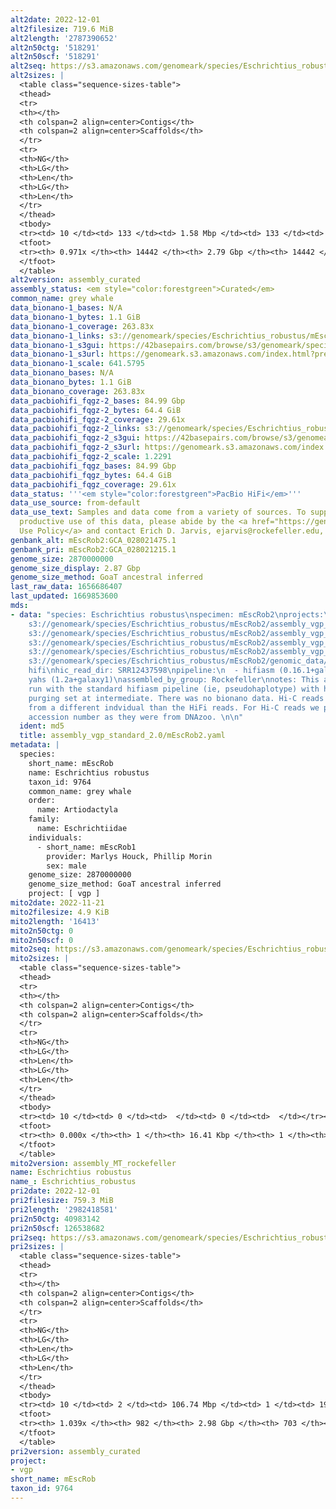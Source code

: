 ```yaml
---
alt2date: 2022-12-01
alt2filesize: 719.6 MiB
alt2length: '2787390652'
alt2n50ctg: '518291'
alt2n50scf: '518291'
alt2seq: https://s3.amazonaws.com/genomeark/species/Eschrichtius_robustus/mEscRob2/assembly_curated/mEscRob2.alt.cur.20221201.fasta.gz
alt2sizes: |
  <table class="sequence-sizes-table">
  <thead>
  <tr>
  <th></th>
  <th colspan=2 align=center>Contigs</th>
  <th colspan=2 align=center>Scaffolds</th>
  </tr>
  <tr>
  <th>NG</th>
  <th>LG</th>
  <th>Len</th>
  <th>LG</th>
  <th>Len</th>
  </tr>
  </thead>
  <tbody>
  <tr><td> 10 </td><td> 133 </td><td> 1.58 Mbp </td><td> 133 </td><td> 1.58 Mbp </td></tr><tr><td> 20 </td><td> 351 </td><td> 1.11 Mbp </td><td> 351 </td><td> 1.11 Mbp </td></tr><tr><td> 30 </td><td> 650 </td><td> 0.84 Mbp </td><td> 650 </td><td> 0.84 Mbp </td></tr><tr><td> 40 </td><td> 1033 </td><td> 0.67 Mbp </td><td> 1033 </td><td> 0.67 Mbp </td></tr><tr style="background-color:#cccccc;"><td> 50 </td><td> 1524 </td><td> 0.52 Mbp </td><td> 1524 </td><td> 0.52 Mbp </td></tr><tr><td> 60 </td><td> 2161 </td><td> 390.56 Kbp </td><td> 2161 </td><td> 390.56 Kbp </td></tr><tr><td> 70 </td><td> 3050 </td><td> 267.60 Kbp </td><td> 3050 </td><td> 267.60 Kbp </td></tr><tr><td> 80 </td><td> 4432 </td><td> 156.52 Kbp </td><td> 4432 </td><td> 156.52 Kbp </td></tr><tr><td> 90 </td><td> 7568 </td><td> 52.68 Kbp </td><td> 7568 </td><td> 52.68 Kbp </td></tr><tr><td> 100 </td><td> 0 </td><td>  </td><td> 0 </td><td>  </td></tr></tbody>
  <tfoot>
  <tr><th> 0.971x </th><th> 14442 </th><th> 2.79 Gbp </th><th> 14442 </th><th> 2.79 Gbp </th></tr>
  </tfoot>
  </table>
alt2version: assembly_curated
assembly_status: <em style="color:forestgreen">Curated</em>
common_name: grey whale
data_bionano-1_bases: N/A
data_bionano-1_bytes: 1.1 GiB
data_bionano-1_coverage: 263.83x
data_bionano-1_links: s3://genomeark/species/Eschrichtius_robustus/mEscRob1/genomic_data/bionano/<br>
data_bionano-1_s3gui: https://42basepairs.com/browse/s3/genomeark/species/Eschrichtius_robustus/mEscRob1/genomic_data/bionano/
data_bionano-1_s3url: https://genomeark.s3.amazonaws.com/index.html?prefix=species/Eschrichtius_robustus/mEscRob1/genomic_data/bionano/
data_bionano-1_scale: 641.5795
data_bionano_bases: N/A
data_bionano_bytes: 1.1 GiB
data_bionano_coverage: 263.83x
data_pacbiohifi_fqgz-2_bases: 84.99 Gbp
data_pacbiohifi_fqgz-2_bytes: 64.4 GiB
data_pacbiohifi_fqgz-2_coverage: 29.61x
data_pacbiohifi_fqgz-2_links: s3://genomeark/species/Eschrichtius_robustus/mEscRob2/genomic_data/pacbio_hifi/<br>
data_pacbiohifi_fqgz-2_s3gui: https://42basepairs.com/browse/s3/genomeark/species/Eschrichtius_robustus/mEscRob2/genomic_data/pacbio_hifi/
data_pacbiohifi_fqgz-2_s3url: https://genomeark.s3.amazonaws.com/index.html?prefix=species/Eschrichtius_robustus/mEscRob2/genomic_data/pacbio_hifi/
data_pacbiohifi_fqgz-2_scale: 1.2291
data_pacbiohifi_fqgz_bases: 84.99 Gbp
data_pacbiohifi_fqgz_bytes: 64.4 GiB
data_pacbiohifi_fqgz_coverage: 29.61x
data_status: '''<em style="color:forestgreen">PacBio HiFi</em>'''
data_use_source: from-default
data_use_text: Samples and data come from a variety of sources. To support fair and
  productive use of this data, please abide by the <a href="https://genome10k.soe.ucsc.edu/data-use-policies/">Data
  Use Policy</a> and contact Erich D. Jarvis, ejarvis@rockefeller.edu, with any questions.
genbank_alt: mEscRob2:GCA_028021475.1
genbank_pri: mEscRob2:GCA_028021215.1
genome_size: 2870000000
genome_size_display: 2.87 Gbp
genome_size_method: GoaT ancestral inferred
last_raw_data: 1656686407
last_updated: 1669853600
mds:
- data: "species: Eschrichtius robustus\nspecimen: mEscRob2\nprojects:\n  - vgp\nprimary:
    s3://genomeark/species/Eschrichtius_robustus/mEscRob2/assembly_vgp_standard_2.0/mEscRob2.standard.pri.20221005.fasta.gz\npretext:
    s3://genomeark/species/Eschrichtius_robustus/mEscRob2/assembly_vgp_standard_2.0/evaluation/pretext/mEscRob2_hap2__s2_heatmap.pretext\nhaplotigs:
    s3://genomeark/species/Eschrichtius_robustus/mEscRob2/assembly_vgp_standard_2.0/intermediates/mEscRob2_c2.fasta.gz\nkmer_spectra_img:
    s3://genomeark/species/Eschrichtius_robustus/mEscRob2/assembly_vgp_standard_2.0/evaluation/merqury/mEscRob2_png\npacbio_read_dir:
    s3://genomeark/species/Eschrichtius_robustus/mEscRob2/genomic_data/pacbio_hifi/\npacbio_read_type:
    hifi\nhic_read_dir: SRR12437598\npipeline:\n  - hifiasm (0.16.1+galaxy3)\n  -
    yahs (1.2a+galaxy1)\nassembled_by_group: Rockefeller\nnotes: This assembly was
    run with the standard hifiasm pipeline (ie, pseudohaplotype) with hifiasm internal
    purging set at intermediate. There was no bionano data. Hi-C reads were generated
    from a different indvidual than the HiFi reads. For Hi-C reads we put the SRR
    accession number as they were from DNAzoo. \n\n"
  ident: md5
  title: assembly_vgp_standard_2.0/mEscRob2.yaml
metadata: |
  species:
    short_name: mEscRob
    name: Eschrichtius robustus
    taxon_id: 9764
    common_name: grey whale
    order:
      name: Artiodactyla
    family:
      name: Eschrichtiidae
    individuals:
      - short_name: mEscRob1
        provider: Marlys Houck, Phillip Morin
        sex: male
    genome_size: 2870000000
    genome_size_method: GoaT ancestral inferred
    project: [ vgp ]
mito2date: 2022-11-21
mito2filesize: 4.9 KiB
mito2length: '16413'
mito2n50ctg: 0
mito2n50scf: 0
mito2seq: https://s3.amazonaws.com/genomeark/species/Eschrichtius_robustus/mEscRob2/assembly_MT_rockefeller/mEscRob2.MT.20221121.fasta.gz
mito2sizes: |
  <table class="sequence-sizes-table">
  <thead>
  <tr>
  <th></th>
  <th colspan=2 align=center>Contigs</th>
  <th colspan=2 align=center>Scaffolds</th>
  </tr>
  <tr>
  <th>NG</th>
  <th>LG</th>
  <th>Len</th>
  <th>LG</th>
  <th>Len</th>
  </tr>
  </thead>
  <tbody>
  <tr><td> 10 </td><td> 0 </td><td>  </td><td> 0 </td><td>  </td></tr><tr><td> 20 </td><td> 0 </td><td>  </td><td> 0 </td><td>  </td></tr><tr><td> 30 </td><td> 0 </td><td>  </td><td> 0 </td><td>  </td></tr><tr><td> 40 </td><td> 0 </td><td>  </td><td> 0 </td><td>  </td></tr><tr style="background-color:#cccccc;"><td> 50 </td><td> 0 </td><td style="background-color:#ff8888;">  </td><td> 0 </td><td style="background-color:#ff8888;">  </td></tr><tr><td> 60 </td><td> 0 </td><td>  </td><td> 0 </td><td>  </td></tr><tr><td> 70 </td><td> 0 </td><td>  </td><td> 0 </td><td>  </td></tr><tr><td> 80 </td><td> 0 </td><td>  </td><td> 0 </td><td>  </td></tr><tr><td> 90 </td><td> 0 </td><td>  </td><td> 0 </td><td>  </td></tr><tr><td> 100 </td><td> 0 </td><td>  </td><td> 0 </td><td>  </td></tr></tbody>
  <tfoot>
  <tr><th> 0.000x </th><th> 1 </th><th> 16.41 Kbp </th><th> 1 </th><th> 16.41 Kbp </th></tr>
  </tfoot>
  </table>
mito2version: assembly_MT_rockefeller
name: Eschrichtius robustus
name_: Eschrichtius_robustus
pri2date: 2022-12-01
pri2filesize: 759.3 MiB
pri2length: '2982418581'
pri2n50ctg: 40983142
pri2n50scf: 126538682
pri2seq: https://s3.amazonaws.com/genomeark/species/Eschrichtius_robustus/mEscRob2/assembly_curated/mEscRob2.pri.cur.20221201.fasta.gz
pri2sizes: |
  <table class="sequence-sizes-table">
  <thead>
  <tr>
  <th></th>
  <th colspan=2 align=center>Contigs</th>
  <th colspan=2 align=center>Scaffolds</th>
  </tr>
  <tr>
  <th>NG</th>
  <th>LG</th>
  <th>Len</th>
  <th>LG</th>
  <th>Len</th>
  </tr>
  </thead>
  <tbody>
  <tr><td> 10 </td><td> 2 </td><td> 106.74 Mbp </td><td> 1 </td><td> 190.21 Mbp </td></tr><tr><td> 20 </td><td> 5 </td><td> 88.75 Mbp </td><td> 3 </td><td> 152.77 Mbp </td></tr><tr><td> 30 </td><td> 8 </td><td> 77.16 Mbp </td><td> 4 </td><td> 147.58 Mbp </td></tr><tr><td> 40 </td><td> 12 </td><td> 66.95 Mbp </td><td> 6 </td><td> 139.74 Mbp </td></tr><tr style="background-color:#cccccc;"><td> 50 </td><td> 18 </td><td style="background-color:#88ff88;"> 40.98 Mbp </td><td> 9 </td><td style="background-color:#88ff88;"> 126.54 Mbp </td></tr><tr><td> 60 </td><td> 26 </td><td> 29.73 Mbp </td><td> 11 </td><td> 114.12 Mbp </td></tr><tr><td> 70 </td><td> 37 </td><td> 22.16 Mbp </td><td> 14 </td><td> 100.89 Mbp </td></tr><tr><td> 80 </td><td> 55 </td><td> 11.39 Mbp </td><td> 17 </td><td> 86.87 Mbp </td></tr><tr><td> 90 </td><td> 126 </td><td> 2.09 Mbp </td><td> 20 </td><td> 67.02 Mbp </td></tr><tr><td> 100 </td><td> 406 </td><td> 0.51 Mbp </td><td> 164 </td><td> 0.71 Mbp </td></tr></tbody>
  <tfoot>
  <tr><th> 1.039x </th><th> 982 </th><th> 2.98 Gbp </th><th> 703 </th><th> 2.98 Gbp </th></tr>
  </tfoot>
  </table>
pri2version: assembly_curated
project:
- vgp
short_name: mEscRob
taxon_id: 9764
---
```

